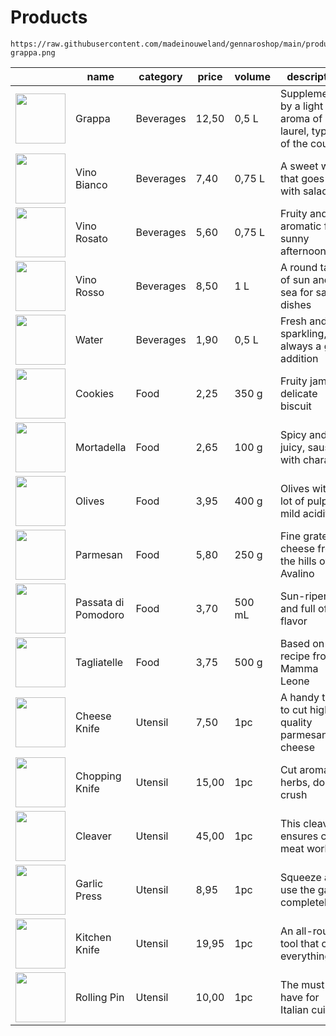 # Products

```
https://raw.githubusercontent.com/madeinouweland/gennaroshop/main/products/b-grappa.png
```

| | name | category | price | volume | description | image |
| --- | --- | --- | --- | --- | --- | --- |
| <img src="https://raw.githubusercontent.com/madeinouweland/gennaroshop/main/products/b-grappa.png" width="80"> | Grappa | Beverages | 12,50 | 0,5 L | Supplemented by a light aroma of laurel, typical of the country | b-grappa.png |
| <img src="https://raw.githubusercontent.com/madeinouweland/gennaroshop/main/products/b-vino-bianco.png" width="80"> | Vino Bianco | Beverages | 7,40 | 0,75 L | A sweet wine that goes well with salads | b-vino-bianco.png |
| <img src="https://raw.githubusercontent.com/madeinouweland/gennaroshop/main/products/b-vino-rosato.png" width="80"> | Vino Rosato | Beverages | 5,60 | 0,75 L | Fruity and aromatic for sunny afternoons | b-vino-rosato.png |
| <img src="https://raw.githubusercontent.com/madeinouweland/gennaroshop/main/products/b-vino-rosso.png" width="80"> | Vino Rosso | Beverages | 8,50 | 1 L | A round taste of sun and sea for savory dishes | b-vino-rosso.png |
| <img src="https://raw.githubusercontent.com/madeinouweland/gennaroshop/main/products/b-water.png" width="80"> | Water | Beverages | 1,90 | 0,5 L | Fresh and sparkling, always a good addition | b-water.png |
| <img src="https://raw.githubusercontent.com/madeinouweland/gennaroshop/main/products/f-cookies.png" width="80"> | Cookies | Food | 2,25 | 350 g | Fruity jam in delicate biscuit | f-cookies.png |
| <img src="https://raw.githubusercontent.com/madeinouweland/gennaroshop/main/products/f-mortadella.png" width="80"> | Mortadella | Food | 2,65 | 100 g | Spicy and juicy, sausage with character | f-mortadella.png |
| <img src="https://raw.githubusercontent.com/madeinouweland/gennaroshop/main/products/f-olives.png" width="80"> | Olives | Food | 3,95 | 400 g | Olives with a lot of pulp and mild acidity | f-olives.png |
| <img src="https://raw.githubusercontent.com/madeinouweland/gennaroshop/main/products/f-parmesan.png" width="80"> | Parmesan | Food | 5,80 | 250 g | Fine grated cheese from the hills of Avalino | f-parmesan.png |
| <img src="https://raw.githubusercontent.com/madeinouweland/gennaroshop/main/products/f-passata-di-pomodoro.png" width="80"> | Passata di Pomodoro | Food | 3,70 | 500 mL | Sun-ripened and full of flavor | f-passata-di-pomodoro.png |
| <img src="https://raw.githubusercontent.com/madeinouweland/gennaroshop/main/products/f-tagliatelle.png" width="80"> | Tagliatelle | Food | 3,75 | 500 g | Based on a recipe from Mamma Leone | f-tagliatelle.png |
| <img src="https://raw.githubusercontent.com/madeinouweland/gennaroshop/main/products/u-cheese-knife.png" width="80"> | Cheese Knife | Utensil | 7,50 | 1pc | A handy tool to cut high-quality parmesan cheese | u-cheese-knife.png |
| <img src="https://raw.githubusercontent.com/madeinouweland/gennaroshop/main/products/u-chopping-knife.png" width="80"> | Chopping Knife | Utensil | 15,00 | 1pc | Cut aromatic herbs, do not crush | u-chopping-knife.png |
| <img src="https://raw.githubusercontent.com/madeinouweland/gennaroshop/main/products/u-cleaver.png" width="80"> | Cleaver | Utensil | 45,00 | 1pc | This cleaver ensures clean meat work | u-cleaver.png |
| <img src="https://raw.githubusercontent.com/madeinouweland/gennaroshop/main/products/u-garlic-press.png" width="80"> | Garlic Press | Utensil | 8,95 | 1pc | Squeeze and use the garlic completely | u-garlic-press.png |
| <img src="https://raw.githubusercontent.com/madeinouweland/gennaroshop/main/products/u-kitchen-knife.png" width="80"> | Kitchen Knife | Utensil | 19,95 | 1pc |An all-round tool that cuts everything | u-kitchen-knife.png |
| <img src="https://raw.githubusercontent.com/madeinouweland/gennaroshop/main/products/u-rolling-pin.png" width="80"> | Rolling Pin | Utensil | 10,00 | 1pc | The must-have for Italian cuisine | u-rolling-pin.png |
